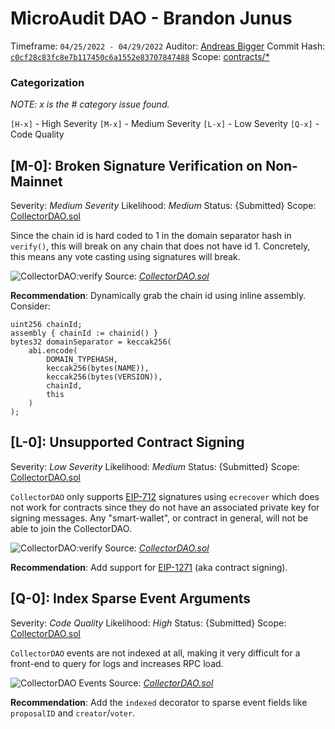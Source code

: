 # MicroAudit DAO - Brandon Junus
Timeframe: `04/25/2022 - 04/29/2022`
Auditor: [Andreas Bigger](https://twitter.com/andreasbigger)
Commit Hash: [`c0cf28c83fc8e7b117450c6a1552e83707847488`](https://github.com/ShipyardDAO/student.brandonjunus/commit/c0cf28c83fc8e7b117450c6a1552e83707847488)
Scope: [contracts/*](https://github.com/ShipyardDAO/student.brandonjunus/tree/master/dao/contracts)


### Categorization

_NOTE: x is the # category issue found._

`[H-x]` - High Severity
`[M-x]` - Medium Severity
`[L-x]` - Low Severity
`[Q-x]` - Code Quality


## [M-0]: Broken Signature Verification on Non-Mainnet
Severity: *Medium Severity*
Likelihood: *Medium*
Status: {Submitted}
Scope: [CollectorDAO.sol](https://github.com/ShipyardDAO/student.brandonjunus/blob/master/dao/contracts/CollectorDAO.sol#L204)

Since the chain id is hard coded to 1 in the domain separator hash in `verify()`, this will break on any chain that does not have id 1. Concretely, this means any vote casting using signatures will break.

![CollectorDAO:verify](https://i.imgur.com/rmlb0Mo.png)
Source: [_CollectorDAO.sol_](https://github.com/ShipyardDAO/student.brandonjunus/blob/master/dao/contracts/CollectorDAO.sol)

**Recommendation**: Dynamically grab the chain id using inline assembly. Consider:
```solidity=
uint256 chainId;
assembly { chainId := chainid() }
bytes32 domainSeparator = keccak256(
    abi.encode(
        DOMAIN_TYPEHASH,
        keccak256(bytes(NAME)),
        keccak256(bytes(VERSION)),
        chainId,
        this
    )
);
```


## [L-0]: Unsupported Contract Signing
Severity: *Low Severity*
Likelihood: *Medium*
Status: {Submitted}
Scope: [CollectorDAO.sol](https://github.com/ShipyardDAO/student.brandonjunus/blob/master/dao/contracts/CollectorDAO.sol#L191-L216)

`CollectorDAO` only supports [EIP-712](https://eips.ethereum.org/EIPS/eip-712) signatures using `ecrecover` which does not work for contracts since they do not have an associated private key for signing messages. Any "smart-wallet", or contract in general, will not be able to join the CollectorDAO.


![CollectorDAO:verify](https://i.imgur.com/S2x11R4.png)
Source: [_CollectorDAO.sol_](https://github.com/ShipyardDAO/student.brandonjunus/blob/master/dao/contracts/CollectorDAO.sol)

**Recommendation**: Add support for [EIP-1271](https://eips.ethereum.org/EIPS/eip-1271) (aka contract signing).

## [Q-0]: Index Sparse Event Arguments
Severity: *Code Quality*
Likelihood: *High*
Status: {Submitted}
Scope: [CollectorDAO.sol](https://github.com/ShipyardDAO/student.brandonjunus/blob/master/dao/contracts/CollectorDAO.sol#L249-L275)

`CollectorDAO` events are not indexed at all, making it very difficult for a front-end to query for logs and increases RPC load. 


![CollectorDAO Events](https://i.imgur.com/fcgL6Ho.png)
Source: [_CollectorDAO.sol_](https://github.com/ShipyardDAO/student.brandonjunus/blob/master/dao/contracts/CollectorDAO.sol)

**Recommendation**: Add the `indexed` decorator to sparse event fields like `proposalID` and `creator`/`voter`.
